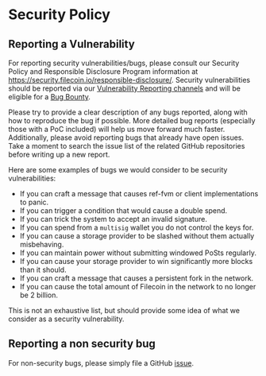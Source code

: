# Security Policy

## Reporting a Vulnerability

For reporting security vulnerabilities/bugs, please consult our Security Policy
and Responsible Disclosure Program information at
https://security.filecoin.io/responsible-disclosure/. Security
vulnerabilities should be reported via our [Vulnerability Reporting channels](https://security.filecoin.io/responsible-disclosure/)
and will be eligible for a [Bug Bounty](https://security.filecoin.io/bug-bounty/).

Please try to provide a clear description of any bugs reported, along with how
to reproduce the bug if possible. More detailed bug reports (especially those
with a PoC included) will help us move forward much faster. Additionally, please
avoid reporting bugs that already have open issues. Take a moment to search the
issue list of the related GitHub repositories before writing up a new report.

Here are some examples of bugs we would consider to be security vulnerabilities:

* If you can craft a message that causes ref-fvm or client implementations to panic.
* If you can trigger a condition that would cause a double spend.
* If you can trick the system to accept an invalid signature.
* If you can spend from a `multisig` wallet you do not control the keys for.
* If you can cause a storage provider to be slashed without them actually misbehaving.
* If you can maintain power without submitting windowed PoSts regularly.
* If you can cause your storage provider to win significantly more blocks than it should.
* If you can craft a message that causes a persistent fork in the network.
* If you can cause the total amount of Filecoin in the network to no longer be 2
  billion.

This is not an exhaustive list, but should provide some idea of what we consider
as a security vulnerability.

## Reporting a non security bug

For non-security bugs, please simply file a GitHub
[issue](https://github.com/filecoin-project/ref-fvm/issues/new). 
